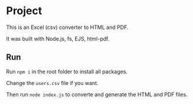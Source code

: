 # Project

This is an Excel (csv) converter to HTML and PDF.

It was built with Node.js, fs, EJS, html-pdf.


## Run

Run `npm i` in the root folder to install all packages.

Change the `users.csv` file if you want.

Then run `node index.js` to converte and generate the HTML and PDF files.